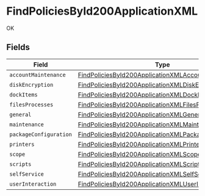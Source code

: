 # FindPoliciesById200ApplicationXML

OK


## Fields

| Field                                                                                                                                     | Type                                                                                                                                      | Required                                                                                                                                  | Description                                                                                                                               |
| ----------------------------------------------------------------------------------------------------------------------------------------- | ----------------------------------------------------------------------------------------------------------------------------------------- | ----------------------------------------------------------------------------------------------------------------------------------------- | ----------------------------------------------------------------------------------------------------------------------------------------- |
| `accountMaintenance`                                                                                                                      | [FindPoliciesById200ApplicationXMLAccountMaintenance](../../models/operations/findpoliciesbyid200applicationxmlaccountmaintenance.md)     | :heavy_minus_sign:                                                                                                                        | N/A                                                                                                                                       |
| `diskEncryption`                                                                                                                          | [FindPoliciesById200ApplicationXMLDiskEncryption](../../models/operations/findpoliciesbyid200applicationxmldiskencryption.md)             | :heavy_minus_sign:                                                                                                                        | N/A                                                                                                                                       |
| `dockItems`                                                                                                                               | [FindPoliciesById200ApplicationXMLDockItems](../../models/operations/findpoliciesbyid200applicationxmldockitems.md)[]                     | :heavy_minus_sign:                                                                                                                        | N/A                                                                                                                                       |
| `filesProcesses`                                                                                                                          | [FindPoliciesById200ApplicationXMLFilesProcesses](../../models/operations/findpoliciesbyid200applicationxmlfilesprocesses.md)             | :heavy_minus_sign:                                                                                                                        | N/A                                                                                                                                       |
| `general`                                                                                                                                 | [FindPoliciesById200ApplicationXMLGeneral](../../models/operations/findpoliciesbyid200applicationxmlgeneral.md)                           | :heavy_minus_sign:                                                                                                                        | N/A                                                                                                                                       |
| `maintenance`                                                                                                                             | [FindPoliciesById200ApplicationXMLMaintenance](../../models/operations/findpoliciesbyid200applicationxmlmaintenance.md)                   | :heavy_minus_sign:                                                                                                                        | N/A                                                                                                                                       |
| `packageConfiguration`                                                                                                                    | [FindPoliciesById200ApplicationXMLPackageConfiguration](../../models/operations/findpoliciesbyid200applicationxmlpackageconfiguration.md) | :heavy_minus_sign:                                                                                                                        | N/A                                                                                                                                       |
| `printers`                                                                                                                                | [FindPoliciesById200ApplicationXMLPrinters](../../models/operations/findpoliciesbyid200applicationxmlprinters.md)[]                       | :heavy_minus_sign:                                                                                                                        | N/A                                                                                                                                       |
| `scope`                                                                                                                                   | [FindPoliciesById200ApplicationXMLScope](../../models/operations/findpoliciesbyid200applicationxmlscope.md)                               | :heavy_minus_sign:                                                                                                                        | N/A                                                                                                                                       |
| `scripts`                                                                                                                                 | [FindPoliciesById200ApplicationXMLScripts](../../models/operations/findpoliciesbyid200applicationxmlscripts.md)                           | :heavy_minus_sign:                                                                                                                        | N/A                                                                                                                                       |
| `selfService`                                                                                                                             | [FindPoliciesById200ApplicationXMLSelfService](../../models/operations/findpoliciesbyid200applicationxmlselfservice.md)                   | :heavy_minus_sign:                                                                                                                        | N/A                                                                                                                                       |
| `userInteraction`                                                                                                                         | [FindPoliciesById200ApplicationXMLUserInteraction](../../models/operations/findpoliciesbyid200applicationxmluserinteraction.md)           | :heavy_minus_sign:                                                                                                                        | N/A                                                                                                                                       |